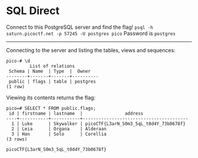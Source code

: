 # SQL Direct

Connect to this PostgreSQL server and find the flag! `psql -h saturn.picoctf.net -p 57245 -U postgres pico` Password is `postgres`

-----

Connecting to the server and listing the tables, views and sequences:

```
pico-# \d
         List of relations
 Schema | Name  | Type  |  Owner
--------+-------+-------+----------
 public | flags | table | postgres
(1 row)
```

Viewing its contents returns the flag:

```
pico=# SELECT * FROM public.flags;
 id | firstname | lastname  |                address
----+-----------+-----------+----------------------------------------
  1 | Luke      | Skywalker | picoCTF{L3arN_S0m3_5qL_t0d4Y_73b0678f}
  2 | Leia      | Organa    | Alderaan
  3 | Han       | Solo      | Corellia
(3 rows)
```

```
picoCTF{L3arN_S0m3_5qL_t0d4Y_73b0678f}
```